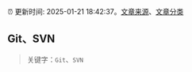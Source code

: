 :alarm_clock: 更新时间: 2025-01-21 18:42:37。[文章来源](/README.md)、[文章分类](/TAGS.md)

## Git、SVN


> 关键字：`Git`、`SVN`



